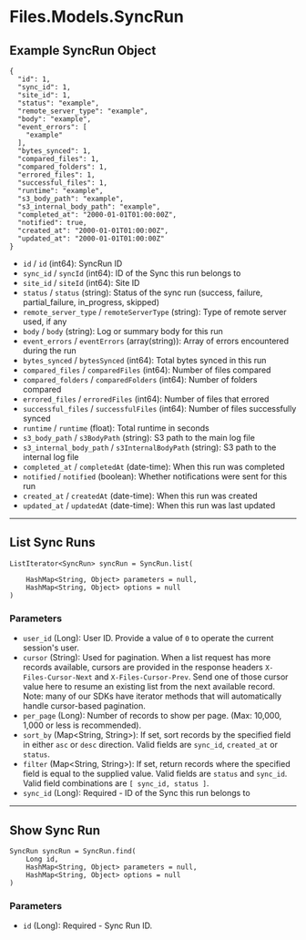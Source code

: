 # Files.Models.SyncRun

## Example SyncRun Object

```
{
  "id": 1,
  "sync_id": 1,
  "site_id": 1,
  "status": "example",
  "remote_server_type": "example",
  "body": "example",
  "event_errors": [
    "example"
  ],
  "bytes_synced": 1,
  "compared_files": 1,
  "compared_folders": 1,
  "errored_files": 1,
  "successful_files": 1,
  "runtime": "example",
  "s3_body_path": "example",
  "s3_internal_body_path": "example",
  "completed_at": "2000-01-01T01:00:00Z",
  "notified": true,
  "created_at": "2000-01-01T01:00:00Z",
  "updated_at": "2000-01-01T01:00:00Z"
}
```

* `id` / `id`  (int64): SyncRun ID
* `sync_id` / `syncId`  (int64): ID of the Sync this run belongs to
* `site_id` / `siteId`  (int64): Site ID
* `status` / `status`  (string): Status of the sync run (success, failure, partial_failure, in_progress, skipped)
* `remote_server_type` / `remoteServerType`  (string): Type of remote server used, if any
* `body` / `body`  (string): Log or summary body for this run
* `event_errors` / `eventErrors`  (array(string)): Array of errors encountered during the run
* `bytes_synced` / `bytesSynced`  (int64): Total bytes synced in this run
* `compared_files` / `comparedFiles`  (int64): Number of files compared
* `compared_folders` / `comparedFolders`  (int64): Number of folders compared
* `errored_files` / `erroredFiles`  (int64): Number of files that errored
* `successful_files` / `successfulFiles`  (int64): Number of files successfully synced
* `runtime` / `runtime`  (float): Total runtime in seconds
* `s3_body_path` / `s3BodyPath`  (string): S3 path to the main log file
* `s3_internal_body_path` / `s3InternalBodyPath`  (string): S3 path to the internal log file
* `completed_at` / `completedAt`  (date-time): When this run was completed
* `notified` / `notified`  (boolean): Whether notifications were sent for this run
* `created_at` / `createdAt`  (date-time): When this run was created
* `updated_at` / `updatedAt`  (date-time): When this run was last updated


---

## List Sync Runs

```
ListIterator<SyncRun> syncRun = SyncRun.list(
    
    HashMap<String, Object> parameters = null,
    HashMap<String, Object> options = null
)
```

### Parameters

* `user_id` (Long): User ID.  Provide a value of `0` to operate the current session's user.
* `cursor` (String): Used for pagination.  When a list request has more records available, cursors are provided in the response headers `X-Files-Cursor-Next` and `X-Files-Cursor-Prev`.  Send one of those cursor value here to resume an existing list from the next available record.  Note: many of our SDKs have iterator methods that will automatically handle cursor-based pagination.
* `per_page` (Long): Number of records to show per page.  (Max: 10,000, 1,000 or less is recommended).
* `sort_by` (Map<String, String>): If set, sort records by the specified field in either `asc` or `desc` direction. Valid fields are `sync_id`, `created_at` or `status`.
* `filter` (Map<String, String>): If set, return records where the specified field is equal to the supplied value. Valid fields are `status` and `sync_id`. Valid field combinations are `[ sync_id, status ]`.
* `sync_id` (Long): Required - ID of the Sync this run belongs to


---

## Show Sync Run

```
SyncRun syncRun = SyncRun.find(
    Long id, 
    HashMap<String, Object> parameters = null,
    HashMap<String, Object> options = null
)
```

### Parameters

* `id` (Long): Required - Sync Run ID.
